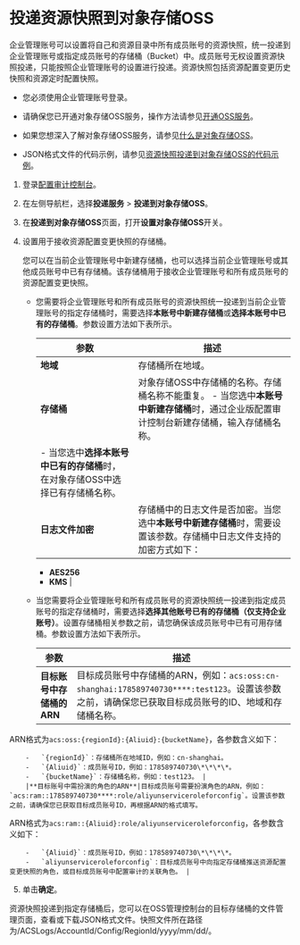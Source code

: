 # 投递资源快照到对象存储OSS

企业管理账号可以设置将自己和资源目录中所有成员账号的资源快照，统一投递到企业管理账号或指定成员账号的存储桶（Bucket）中。成员账号无权设置资源快照投递，只能按照企业管理账号的设置进行投递。资源快照包括资源配置变更历史快照和资源定时配置快照。

-   您必须使用企业管理账号登录。
-   请确保您已开通对象存储OSS服务，操作方法请参见[开通OSS服务](/cn.zh-CN/快速入门/开通OSS服务.md)。

-   如果您想深入了解对象存储OSS服务，请参见[什么是对象存储OSS](/cn.zh-CN/产品简介/什么是对象存储OSS.md)。
-   JSON格式文件的代码示例，请参见[资源快照投递到对象存储OSS的代码示例](/cn.zh-CN/企业版配置审计/资源快照/资源快照投递到对象存储OSS的代码示例.md)。

1.  登录[配置审计控制台](https://config.console.aliyun.com)。

2.  在左侧导航栏，选择**投递服务** \> **投递到对象存储OSS**。

3.  在**投递到对象存储OSS**页面，打开**设置对象存储OSS**开关。

4.  设置用于接收资源配置变更快照的存储桶。

    您可以在当前企业管理账号中新建存储桶，也可以选择当前企业管理账号或其他成员账号中已有存储桶。该存储桶用于接收企业管理账号和所有成员账号的资源配置变更快照。

    -   您需要将企业管理账号和所有成员账号的资源快照统一投递到当前企业管理账号的指定存储桶时，需要选择**本账号中新建存储桶**或**选择本账号中已有的存储桶**。参数设置方法如下表所示。

        |参数|描述|
        |--|--|
        |**地域**|存储桶所在地域。|
        |**存储桶**|对象存储OSS中存储桶的名称。存储桶名称不能重复。        -   当您选中**本账号中新建存储桶**时，通过企业版配置审计控制台新建存储桶，输入存储桶名称。
        -   当您选中**选择本账号中已有的存储桶**时，在对象存储OSS中选择已有存储桶名称。 |
        |**日志文件加密**|存储桶中的日志文件是否加密。当您选中**本账号中新建存储桶**时，需要设置该参数。存储桶中日志文件支持的加密方式如下：

        -   **AES256**
        -   **KMS** |

    -   当您需要将企业管理账号和所有成员账号的资源快照统一投递到指定成员账号的指定存储桶时，需要选择**选择其他账号已有的存储桶（仅支持企业账号）**。设置存储桶相关参数之前，请您确保该成员账号中已有可用存储桶。参数设置方法如下表所示。

        |参数|描述|
        |--|--|
        |**目标账号中存储桶的ARN**|目标成员账号中存储桶的ARN，例如：`acs:oss:cn-shanghai:178589740730****:test123`。设置该参数之前，请确保您已获取目标成员账号的ID、地域和存储桶名称。

ARN格式为`acs:oss:{regionId}:{Aliuid}:{bucketName}`，各参数含义如下：

        -   `{regionId}`：存储桶所在地域ID，例如：cn-shanghai。
        -   `{Aliuid}`：成员账号ID，例如：178589740730\*\*\*\*。
        -   `{bucketName}`：存储桶名称，例如：test123。 |
        |**目标账号中需扮演的角色的ARN**|目标成员账号需要扮演角色的ARN，例如：`acs:ram::178589740730****:role/aliyunserviceroleforconfig`。设置该参数之前，请确保您已获取目标成员账号ID，再根据ARN的格式填写。

ARN格式为`acs:ram::{Aliuid}:role/aliyunserviceroleforconfig`，各参数含义如下：

        -   `{Aliuid}`：成员账号ID，例如：178589740730\*\*\*\*。
        -   `aliyunserviceroleforconfig`：目标成员账号中向指定存储桶推送资源配置变更快照的角色，或目标成员账号中配置审计的关联角色。 |

5.  单击**确定**。


资源快照投递到指定存储桶后，您可以在OSS管理控制台的目标存储桶的文件管理页面，查看或下载JSON格式文件。快照文件所在路径为/ACSLogs/AccountId/Config/RegionId/yyyy/mm/dd/。

